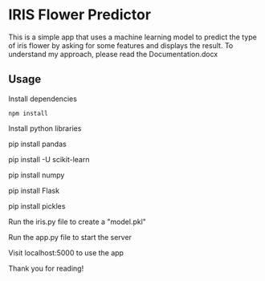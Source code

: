 # IRIS Flower Predictor


This is a simple app that uses a machine learning model to predict the type of iris flower by asking for some features and displays the result. To understand my approach, please read the Documentation.docx
## Usage

Install dependencies

```
npm install
```

Install python libraries

pip install pandas

pip install -U scikit-learn

pip install numpy

pip install Flask

pip install pickles

Run the iris.py file to create a "model.pkl"

Run the app.py file to start the server

Visit localhost:5000 to use the app 

Thank you for reading!
